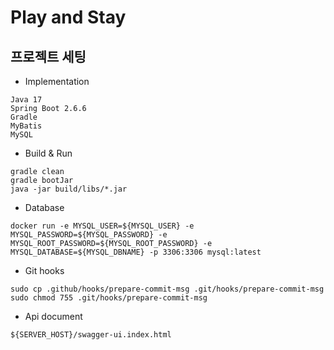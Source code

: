 # Play and Stay



## 프로젝트 세팅 
- Implementation
```
Java 17
Spring Boot 2.6.6
Gradle
MyBatis
MySQL 
```

- Build & Run 
```
gradle clean
gradle bootJar
java -jar build/libs/*.jar
```

- Database
```
docker run -e MYSQL_USER=${MYSQL_USER} -e MYSQL_PASSWORD=${MYSQL_PASSWORD} -e MYSQL_ROOT_PASSWORD=${MYSQL_ROOT_PASSWORD} -e MYSQL_DATABASE=${MYSQL_DBNAME} -p 3306:3306 mysql:latest
```

- Git hooks 
```
sudo cp .github/hooks/prepare-commit-msg .git/hooks/prepare-commit-msg
sudo chmod 755 .git/hooks/prepare-commit-msg
```


- Api document
```
${SERVER_HOST}/swagger-ui.index.html 
```